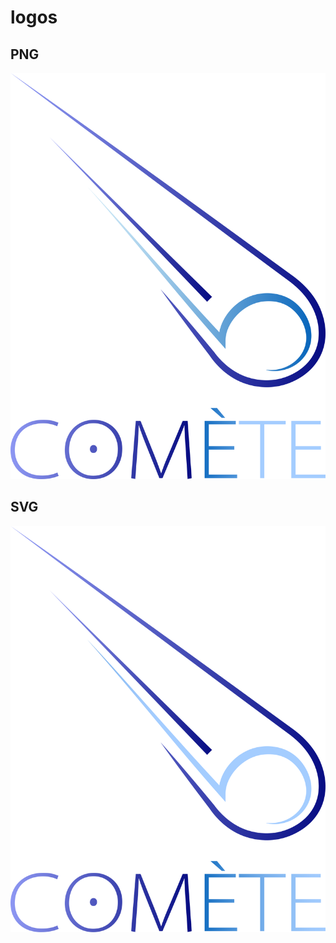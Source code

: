 # logos

## PNG

![Logo Comète PNG](./2025_logo_comete_v2.png)

## SVG

![Logo Comète](./2025_logo_comete_v2.svg)
